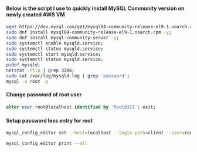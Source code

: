 #### Below is the script I use to quickly install MySQL Community version on newly created AWS VM
<!--
It is downloading mysql community version from Oracle's MySQL site, then installing, and starting MySQL
3306 is default port of MySQL
When MySQL is installed, temporary password of "root" user is put in /var/log/mysqld.log file.
"mysql -u root -p" will help you login to MySQL and prompt for password, you can put temporary password, then change that after login using "atler user" command.
--> 
```sh
wget https://dev.mysql.com/get/mysql84-community-release-el9-1.noarch.rpm;
sudo dnf install mysql84-community-release-el9-1.noarch.rpm -y;
sudo dnf install mysql-community-server -y;
sudo systemctl enable mysqld.service;
sudo systemctl status mysqld.service;
sudo systemctl start mysqld.service;
sudo systemctl status mysqld.service;
pidof mysqld;
netstat -ntlp | grep 3306;
sudo cat /var/log/mysqld.log | grep 'password';
mysql -u root -p
```

#### Change password of root user
```sql
alter user root@localhost identified by 'Root@321'; exit;
```

<!--
Below command will help in setting password less entry for mysql "root" user.
-->
#### Setup password less entry for root
```sh
mysql_config_editor set --host=localhost --login-path=client --user=root --password

mysql_config_editor print --all
```
